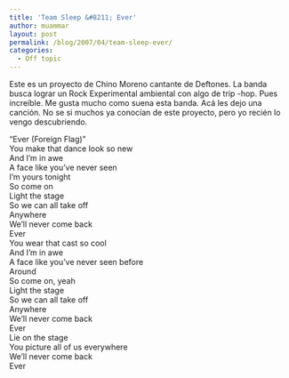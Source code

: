 ```yaml
---
title: 'Team Sleep &#8211; Ever'
author: muammar
layout: post
permalink: /blog/2007/04/team-sleep-ever/
categories:
  - Off topic
---
```

Este es un proyecto de Chino Moreno cantante de Deftones. La banda busca lograr un Rock Experimental ambiental con algo de trip -hop. Pues increíble. Me gusta mucho como suena esta banda. Acá les dejo una canción. No se si muchos ya conocían de este proyecto, pero yo recién lo vengo descubriendo.  
  
&#8220;Ever (Foreign Flag)&#8221;  
You make that dance look so new  
And I&#8217;m in awe  
A face like you&#8217;ve never seen  
I&#8217;m yours tonight  
So come on  
Light the stage  
So we can all take off  
Anywhere  
We&#8217;ll never come back  
Ever  
You wear that cast so cool  
And I&#8217;m in awe  
A face like you&#8217;ve never seen before  
Around  
So come on, yeah  
Light the stage  
So we can all take off  
Anywhere  
We&#8217;ll never come back  
Ever  
Lie on the stage  
You picture all of us everywhere  
We&#8217;ll never come back  
Ever